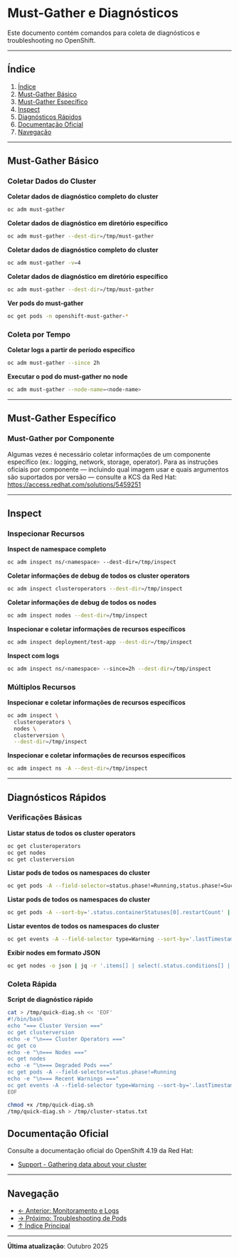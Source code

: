 # Must-Gather e Diagnósticos

Este documento contém comandos para coleta de diagnósticos e troubleshooting no OpenShift.

---

## Índice

1. [Índice](#índice)
2. [Must-Gather Básico](#must-gather-básico)
3. [Must-Gather Específico](#must-gather-específico)
4. [Inspect](#inspect)
5. [Diagnósticos Rápidos](#diagnósticos-rápidos)
6. [Documentação Oficial](#documentação-oficial)
7. [Navegação](#navegação)
---

## Must-Gather Básico

### Coletar Dados do Cluster
**Coletar dados de diagnóstico completo do cluster**

```bash ignore-test
oc adm must-gather
```

**Coletar dados de diagnóstico em diretório específico**

```bash ignore-test
oc adm must-gather --dest-dir=/tmp/must-gather
```

**Coletar dados de diagnóstico completo do cluster**

```bash ignore-test
oc adm must-gather -v=4
```

**Coletar dados de diagnóstico em diretório específico**

```bash ignore-test
oc adm must-gather --dest-dir=/tmp/must-gather
```

**Ver pods do must-gather**

```bash ignore-test
oc get pods -n openshift-must-gather-*
```

### Coleta por Tempo
**Coletar logs a partir de período específico**

```bash ignore-test
oc adm must-gather --since 2h
```

**Executar o pod do must-gather no node <node-name>**

```bash ignore-test
oc adm must-gather --node-name=<node-name>
```

---

## Must-Gather Específico

### Must-Gather por Componente

Algumas vezes é necessário coletar informações de um componente específico (ex.: logging, network, storage, operator). Para as instruções oficiais por componente — incluindo qual imagem usar e quais argumentos são suportados por versão — consulte a KCS da Red Hat:
https://access.redhat.com/solutions/5459251

---

## Inspect

### Inspecionar Recursos
**Inspect de namespace completo**

```bash ignore-test
oc adm inspect ns/<namespace> --dest-dir=/tmp/inspect
```

**Coletar informações de debug de todos os cluster operators**

```bash ignore-test
oc adm inspect clusteroperators --dest-dir=/tmp/inspect
```

**Coletar informações de debug de todos os nodes**

```bash ignore-test
oc adm inspect nodes --dest-dir=/tmp/inspect
```

**Inspecionar e coletar informações de recursos específicos**

```bash ignore-test
oc adm inspect deployment/test-app --dest-dir=/tmp/inspect
```

**Inspect com logs**

```bash ignore-test
oc adm inspect ns/<namespace> --since=2h --dest-dir=/tmp/inspect
```

### Múltiplos Recursos
**Inspecionar e coletar informações de recursos específicos**

```bash ignore-test
oc adm inspect \
  clusteroperators \
  nodes \
  clusterversion \
  --dest-dir=/tmp/inspect
```

**Inspecionar e coletar informações de recursos específicos**

```bash ignore-test
oc adm inspect ns -A --dest-dir=/tmp/inspect
```

---

## Diagnósticos Rápidos

### Verificações Básicas
**Listar status de todos os cluster operators**

```bash
oc get clusteroperators
oc get nodes
oc get clusterversion
```

**Listar pods de todos os namespaces do cluster**

```bash
oc get pods -A --field-selector=status.phase!=Running,status.phase!=Succeeded
```

**Listar pods de todos os namespaces do cluster**

```bash ignore-test
oc get pods -A --sort-by='.status.containerStatuses[0].restartCount' | tail -20
```

**Listar eventos de todos os namespaces do cluster**

```bash
oc get events -A --field-selector type=Warning --sort-by='.lastTimestamp' | tail -20
```

**Exibir nodes em formato JSON**

```bash ignore-test
oc get nodes -o json | jq -r '.items[] | select(.status.conditions[] | select(.type=="Ready" and .status!="True")) | .metadata.name'
```

### Coleta Rápida
**Script de diagnóstico rápido**

```bash
cat > /tmp/quick-diag.sh << 'EOF'
#!/bin/bash
echo "=== Cluster Version ==="
oc get clusterversion
echo -e "\n=== Cluster Operators ==="
oc get co
echo -e "\n=== Nodes ==="
oc get nodes
echo -e "\n=== Degraded Pods ==="
oc get pods -A --field-selector=status.phase!=Running
echo -e "\n=== Recent Warnings ==="
oc get events -A --field-selector type=Warning --sort-by='.lastTimestamp' | tail -20
EOF
```

```bash
chmod +x /tmp/quick-diag.sh
/tmp/quick-diag.sh > /tmp/cluster-status.txt
```

## Documentação Oficial

Consulte a documentação oficial do OpenShift 4.19 da Red Hat:

- <a href="https://docs.redhat.com/en/documentation/openshift_container_platform/4.19/html/support">Support - Gathering data about your cluster</a>
---


## Navegação

- [← Anterior: Monitoramento e Logs](11-monitoramento-logs.md)
- [→ Próximo: Troubleshooting de Pods](13-troubleshooting-pods.md)
- [↑ Índice Principal](README.md)

---

**Última atualização**: Outubro 2025
